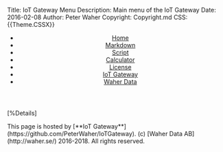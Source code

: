 ﻿Title: IoT Gateway Menu
Description: Main menu of the IoT Gateway
Date: 2016-02-08
Author: Peter Waher
Copyright: Copyright.md
CSS: {{Theme.CSSX}}

<header>
<nav>

* [Home](/Index.md)
* [Markdown](/Markdown.md)
* [Script](/Script.md)
* [Calculator](/Calculator.md)
* [License](/Copyright.md)
* [IoT Gateway](https://github.com/PeterWaher/IoTGateway)
* [Waher Data](http://waher.se/)

</nav>
</header>
<main>

[%Details]

</main>
<footer>
<span>
This page is hosted by [**IoT Gateway**](https://github.com/PeterWaher/IoTGateway). (c) [Waher Data AB](http://waher.se/) 2016-2018. All rights reserved.
</span>
</footer>
